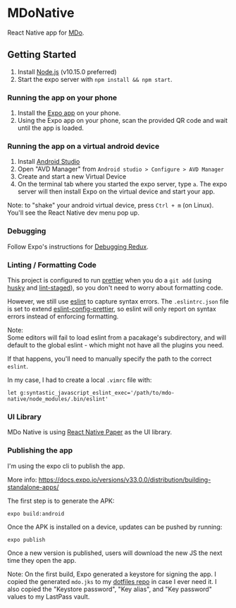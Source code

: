 # MDoNative

React Native app for [MDo](https://mdo-org.github.io/mdo/).

## Getting Started

1. Install [Node.js](https://nodejs.org/) (v10.15.0 preferred)
2. Start the expo server with `npm install && npm start`.

### Running the app on your phone

1. Install the [Expo app](https://play.google.com/store/apps/details?id=host.exp.exponent&hl=en) on your phone.
2. Using the Expo app on your phone, scan the provided QR code and wait until the app is loaded.

### Running the app on a virtual android device

1. Install [Android Studio](https://developer.android.com/studio)
2. Open "AVD Manager" from `Android studio > Configure > AVD Manager`
3. Create and start a new Virtual Device
4. On the terminal tab where you started the expo server, type `a`. The expo server will then install Expo on the virtual device and start your app.

Note: to "shake" your android virtual device, press `Ctrl + m` (on Linux). You'll see the React Native dev menu pop up.

### Debugging

Follow Expo's instructions for [Debugging Redux](https://docs.expo.io/versions/v33.0.0/workflow/debugging/#debugging-redux).

### Linting / Formatting Code

This project is configured to run [prettier](https://github.com/prettier/prettier) when you do a `git add` (using [husky](https://www.npmjs.com/package/husky) and [lint-staged](https://www.npmjs.com/package/lint-staged)), so you don't need to worry about formatting code.

However, we still use [eslint](https://eslint.org/) to capture syntax errors. The `.eslintrc.json` file is set to extend [eslint-config-prettier](https://www.npmjs.com/package/eslint-config-prettier), so eslint will only report on syntax errors instead of enforcing formatting.

Note:  
Some editors will fail to load eslint from a pacakage's subdirectory, and will
default to the global eslint - which might not have all the plugins you need.

If that happens, you'll need to manually specify the path to the correct `eslint`.

In my case, I had to create a local `.vimrc` file with:

```
let g:syntastic_javascript_eslint_exec='/path/to/mdo-native/node_modules/.bin/eslint'
```

### UI Library

MDo Native is using [React Native Paper](https://callstack.github.io/react-native-paper/) as the UI library.

### Publishing the app

I'm using the expo cli to publish the app.

More info: https://docs.expo.io/versions/v33.0.0/distribution/building-standalone-apps/

The first step is to generate the APK:

```
expo build:android
```

Once the APK is installed on a device, updates can be pushed by running:

```
expo publish
```

Once a new version is published, users will download the new JS the next time
they open the app.

Note: On the first build, Expo generated a keystore for signing the app. I copied
the generated `mdo.jks` to my [dotfiles repo](https://github.com/alexishevia/.dotfiles/blob/master/encrypted.sh)
in case I ever need it. I also copied the "Keystore password", "Key alias", and
"Key password" values to my LastPass vault.
